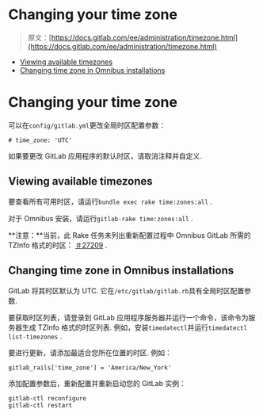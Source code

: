 # Changing your time zone

> 原文：[https://docs.gitlab.com/ee/administration/timezone.html](https://docs.gitlab.com/ee/administration/timezone.html)

*   [Viewing available timezones](#viewing-available-timezones)
*   [Changing time zone in Omnibus installations](#changing-time-zone-in-omnibus-installations)

# Changing your time zone[](#changing-your-time-zone "Permalink")

可以在`config/gitlab.yml`更改全局时区配置参数：

```
# time_zone: 'UTC' 
```

如果要更改 GitLab 应用程序的默认时区，请取消注释并自定义.

## Viewing available timezones[](#viewing-available-timezones "Permalink")

要查看所有可用时区，请运行`bundle exec rake time:zones:all` .

对于 Omnibus 安装，请运行`gitlab-rake time:zones:all` .

**注意：**当前，此 Rake 任务未列出重新配置过程中 Omnibus GitLab 所需的 TZInfo 格式的时区： [＃27209](https://gitlab.com/gitlab-org/gitlab/-/issues/27209) .

## Changing time zone in Omnibus installations[](#changing-time-zone-in-omnibus-installations "Permalink")

GitLab 将其时区默认为 UTC. 它在`/etc/gitlab/gitlab.rb`具有全局时区配置参数.

要获取时区列表，请登录到 GitLab 应用程序服务器并运行一个命令，该命令为服务器生成 TZInfo 格式的时区列表. 例如，安装`timedatectl`并运行`timedatectl list-timezones` .

要进行更新，请添加最适合您所在位置的时区. 例如：

```
gitlab_rails['time_zone'] = 'America/New_York' 
```

添加配置参数后，重新配置并重新启动您的 GitLab 实例：

```
gitlab-ctl reconfigure
gitlab-ctl restart 
```